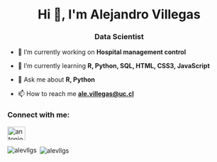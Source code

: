 <h1 align="center">Hi 👋, I'm Alejandro Villegas</h1>
<h3 align="center">Data Scientist</h3>

- 🔭 I’m currently working on **Hospital management control**

- 🌱 I’m currently learning **R, Python, SQL, HTML, CSS3, JavaScript**

- 💬 Ask me about **R, Python**

- 📫 How to reach me **ale.villegas@uc.cl**

<h3 align="left">Connect with me:</h3>
<p align="left">
<a href="https://linkedin.com/in/ale-villegas" target="blank"><img align="center" src="https://raw.githubusercontent.com/rahuldkjain/github-profile-readme-generator/master/src/images/icons/Social/linked-in-alt.svg" alt="antonio-jose-bello-martinez" height="30" width="40" /></a>


<p><img align="left" src="https://github-readme-stats.vercel.app/api/top-langs?username=alevllgs&show_icons=true&locale=en&layout=compact" alt="alevllgs" /></p>

<p>&nbsp;<img align="center" src="https://github-readme-stats.vercel.app/api?username=alevllgs&show_icons=true&locale=en" alt="alevllgs" /></p>

